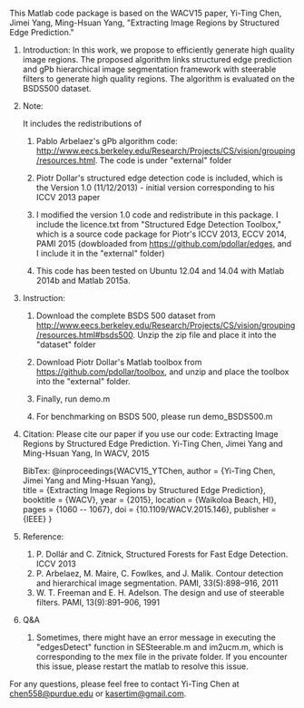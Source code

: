 This Matlab code package is based on the WACV15 paper,
Yi-Ting Chen, Jimei Yang, Ming-Hsuan Yang, "Extracting Image Regions by Structured Edge Prediction."

1. Introduction:
    In this work, we propose to efficiently generate high quality image regions. The proposed algorithm links structured edge prediction and 
    gPb hierarchical image segmentation framework with steerable filters to generate high quality regions. The algorithm is evaluated on the BSDS500 dataset.


2. Note:
 
    It includes the redistributions of 
    
    1) Pablo Arbelaez's gPb algorithm code: http://www.eecs.berkeley.edu/Research/Projects/CS/vision/grouping/resources.html. The code is under "external" folder

    2) Piotr Dollar's structured edge detection code is included, which is the Version 1.0 (11/12/2013) - initial version corresponding to his ICCV 2013 paper

    3) I modified the version 1.0 code and redistribute in this package. I include the licence.txt from "Structured Edge Detection Toolbox," which is a source code package for Piotr's ICCV 2013, ECCV 2014, PAMI 2015 (dowbloaded from https://github.com/pdollar/edges, and I include it in the "external" folder)
 
    4) This code has been tested on Ubuntu 12.04 and 14.04 with Matlab 2014b and Matlab 2015a.


3. Instruction:
    1) Download the complete BSDS 500 dataset from http://www.eecs.berkeley.edu/Research/Projects/CS/vision/grouping/resources.html#bsds500. Unzip the zip file 
       and place it into the "dataset" folder

    2) Download Piotr Dollar's Matlab toolbox from https://github.com/pdollar/toolbox, and unzip and place the toolbox into the "external" folder.

    3) Finally, run demo.m

    4) For benchmarking on BSDS 500, please run demo_BSDS500.m


4. Citation:
    Please cite our paper if you use our code:
    Extracting Image Regions by Structured Edge Prediction.
    Yi-Ting Chen, Jimei Yang and Ming-Hsuan Yang, In WACV, 2015

    BibTex:
	@inproceedings{WACV15_YTChen,
	author = {Yi-Ting Chen, Jimei Yang and Ming-Hsuan Yang},	
	title = {Extracting Image Regions by Structured Edge Prediction},
	booktitle = {WACV},
	year = {2015},
	location = {Waikoloa Beach, HI},
	pages = {1060 -- 1067},
	doi = {10.1109/WACV.2015.146},
	publisher = {IEEE}
    } 
 

5. Reference:
    1. P. Dollár and C. Zitnick, Structured Forests for Fast Edge Detection. ICCV 2013
    2. P. Arbelaez, M. Maire, C. Fowlkes, and J. Malik. Contour detection and hierarchical image segmentation. PAMI, 33(5):898–916, 2011
    3. W. T. Freeman and E. H. Adelson. The design and use of steerable filters. PAMI, 13(9):891–906, 1991

6. Q&A
    1. Sometimes, there might have an error message in executing the "edgesDetect" function in SESteerable.m and im2ucm.m, which is
       corresponding to the mex file in the private folder. If you encounter this issue, please restart the matlab to resolve this
       issue.

For any questions, please feel free to contact Yi-Ting Chen at chen558@purdue.edu or kasertim@gmail.com.
